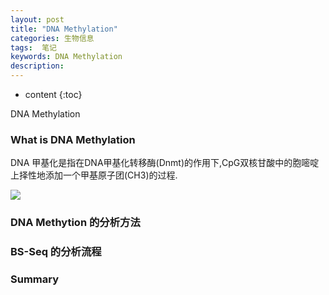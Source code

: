 ```yaml
---
layout: post
title: "DNA Methylation"
categories: 生物信息
tags:  笔记 
keywords: DNA Methylation
description: 
---
```


* content
{:toc}

DNA Methylation

### What is DNA Methylation

DNA 甲基化是指在DNA甲基化转移酶(Dnmt)的作用下,CpG双核甘酸中的胞嘧啶上择性地添加一个甲基原子团(CH3)的过程.

![](./../images/57881_dnam.png)



### DNA Methytion 的分析方法


### BS-Seq 的分析流程


### Summary

	
